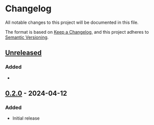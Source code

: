# Changelog

All notable changes to this project will be documented in this file.

The format is based on [Keep a Changelog](https://keepachangelog.com/en/1.0.0/),
and this project adheres to [Semantic Versioning](https://semver.org/spec/v2.0.0.html).

## [Unreleased]

### Added

-

## [0.2.0] - 2024-04-12

### Added

- Initial release

[Unreleased]: https://github.com/ortfo/db/compare/v0.2.0...HEAD
[0.2.0]: https://github.com/ortfo/db/releases/tag/v0.2.0

[//]: # "C3-2-DKAC:GGH:Rortfo/db:Tv{t}"
